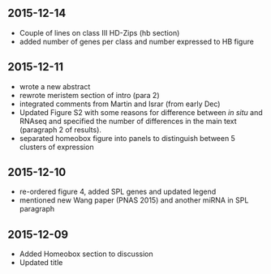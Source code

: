 ## 2015-12-14
* Couple of lines on class III HD-Zips (hb section)
* added number of genes per class and number expressed to HB figure

## 2015-12-11
* wrote a new abstract
* rewrote meristem section of intro (para 2)
* integrated comments from Martin and Israr (from early Dec)
* Updated Figure S2 with some reasons for difference between *in situ* and RNAseq and specified the number of differences in the main text (paragraph 2 of results).
* separated homeobox figure into panels to distinguish between 5 clusters of expression

## 2015-12-10
* re-ordered figure 4, added SPL genes and updated legend
* mentioned new Wang paper (PNAS 2015) and another miRNA in SPL paragraph

## 2015-12-09
* Added Homeobox section to discussion
* Updated title
